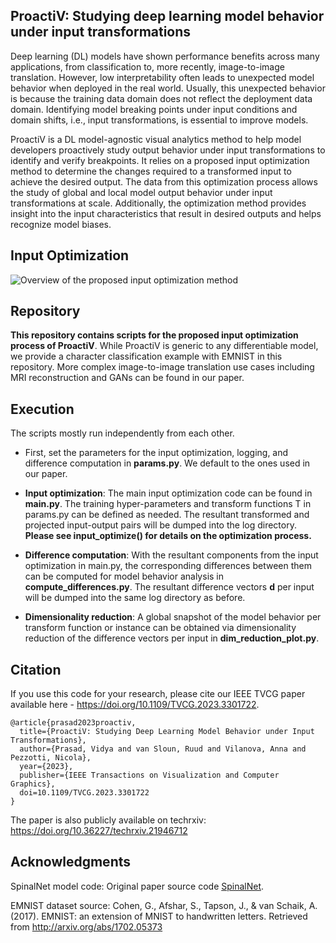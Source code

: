 ## ProactiV: Studying deep learning model behavior under input transformations

Deep learning (DL) models have shown performance benefits across many applications, from classification to, more recently, image-to-image translation. However, low interpretability often leads to unexpected model behavior when deployed in the real world. Usually, this unexpected behavior is because the training data domain does not reflect the deployment data domain. Identifying model breaking points under input conditions and domain shifts, i.e., input transformations, is essential to improve models.

ProactiV is a DL model-agnostic visual analytics method to help model developers proactively study output behavior under input transformations to identify and verify breakpoints. It relies on a proposed input optimization method to determine the changes required to a transformed input to achieve the desired output. The data from this optimization process allows the study of global and local model output behavior under input transformations at scale. Additionally, the optimization method provides insight into the input characteristics that result in desired outputs and helps recognize model biases.

## Input Optimization

![Overview of the proposed input optimization method](https://github.com/vidyaprsd/proactiv/blob/dev/imgs/overview.png)

## Repository
<b>This repository contains scripts for the proposed input optimization process of ProactiV</b>. While ProactiV is generic to any differentiable model, we provide a character classification example with EMNIST in this repository. More complex image-to-image translation use cases including MRI reconstruction and GANs can be found in our paper.

## Execution
The scripts mostly run independently from each other. 

- First, set the parameters for the input optimization, logging, and difference computation in <b>params.py</b>. We default to the ones used in our paper.

- <b>Input optimization</b>: The main input optimization code can be found in <b>main.py</b>. The training hyper-parameters and transform functions T in params.py can be defined as needed. The resultant transformed and projected input-output pairs will be dumped into the log directory. <b>Please see input_optimize() for details on the optimization process.</b>

- <b>Difference computation</b>: With the resultant components from the input optimization in main.py, the corresponding differences between them can be computed for model behavior analysis in <b>compute_differences.py</b>. The resultant difference vectors <b>d</b> per input will be dumped into the same log directory as before.

- <b>Dimensionality reduction</b>: A global snapshot of the model behavior per transform function or instance can be obtained via dimensionality reduction of the difference vectors per input in <b>dim_reduction_plot.py</b>.

## Citation
If you use this code for your research, please cite our IEEE TVCG paper available here - https://doi.org/10.1109/TVCG.2023.3301722. 
```
@article{prasad2023proactiv,
  title={ProactiV: Studying Deep Learning Model Behavior under Input Transformations},
  author={Prasad, Vidya and van Sloun, Ruud and Vilanova, Anna and Pezzotti, Nicola},
  year={2023},
  publisher={IEEE Transactions on Visualization and Computer Graphics},
  doi=10.1109/TVCG.2023.3301722
}
```

The paper is also publicly available on techrxiv: https://doi.org/10.36227/techrxiv.21946712

## Acknowledgments
SpinalNet model code: Original paper source code [SpinalNet](https://github.com/dipuk0506/SpinalNet/blob/master/MNIST_VGG/EMNIST_letters_VGG_and%20_SpinalVGG.py).

EMNIST dataset source: Cohen, G., Afshar, S., Tapson, J., & van Schaik, A. (2017). EMNIST: an extension of MNIST to handwritten letters. Retrieved from http://arxiv.org/abs/1702.05373
